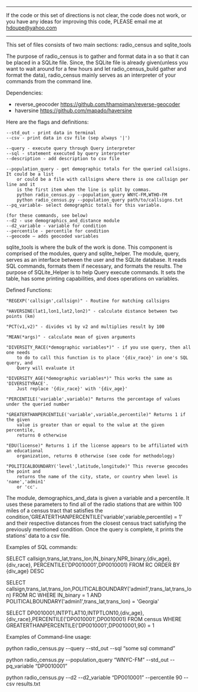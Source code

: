 ***************************************************************************************
If the code or this set of directions is not clear, the code does not work, or
you have any ideas for improving this code, PLEASE email me at hdoupe@yahoo.com
***************************************************************************************


This set of files consists of two main sections: radio_census and sqlite_tools

The purpose of radio_census is to gather and format data in a so that it can be 
placed in a SQLite file.  Since, the SQLite file is already given(unless you want
to wait around for a few hours and let radio_census_build gather and format the data), 
radio_census mainly serves as an interpreter of your commands from the command line.


Dependencies:
-	reverse_geocoder
https://github.com/thampiman/reverse-geocoder
-	haversine
https://github.com/mapado/haversine

Here are the flags and definitions:
	
	--std_out - print data in terminal
	--csv - print data in csv file (sep always '|')
	
	--query - execute query through Query interpreter
	--sql - statement executed by query interpreter
	--description - add description to csv file

	--population_query - get demographic totals for the queried callsigns. It could be a list
		or could be a file with callsigns where there is one callsign per line and it
		is the first item when the line is split by commas.
		python radio_census.py --population_query WNYC-FM,WTHO-FM
		python radio_census.py --population_query path/to/callsigns.txt
	--pq_variable- select demographic totals for this variable.
	
	(for these commands, see below)
	--d2 - use demographics_and_distance module
	--d2_variable - variable for condition
	--percentile - percentile for condition
	--geocode – adds geocoded variables

sqlite_tools is where the bulk of the work is done.  This component is comprised of the
modules, query and sqlite_helper.  The module, query, serves as an interface between the user and 
the SQLite database.  It reads SQL commands, formats them if necessary, and formats the
results.  The purpose of SQLite_Helper is to help Query execute commands.  It sets the table,
has some printing capabilities, and does operations on variables.

Defined Functions:

	"REGEXP('callsign',callsign)" - Routine for matching callsigns
	
	"HAVERSINE(lat1,lon1,lat2,lon2)" - calculate distance between two points (km)
	
	"PCT(v1,v2)" - divides v1 by v2 and multiplies result by 100
	
	"MEAN(*args)" - calculate mean of given arguments
	
	"DIVERSITY_RACE(*demographic variables*)" - if you use query, then all one needs
		to do to call this function is to place '{div_race}' in one's SQL query, and
		Query will evaluate it

	"DIVERSITY_AGE(*demographic variables*)" This works the same as 'DIVERSITYRACE'.  
		Just replace '{div_race}' with '{div_age}'

	"PERCENTILE('variable',variable)" Returns the percentage of values under the queried number

	"GREATERTHANPERCENTILE('variable',variable,percentile)" Returns 1 if the given 
		value is greater than or equal to the value at the given percentile, 
		returns 0 otherwise

	"EDU(license)" Returns 1 if the license appears to be affiliated with an educational
		organization, returns 0 otherwise (see code for methodology)

	"POLITICALBOUNDARY('level',latitude,longitude)" This reverse geocodes the point and 
		returns the name of the city, state, or country when level is 'name','admin1'
		or 'cc'.

The module, demographics_and_data  is given a variable and a percentile.  It uses these
parameters to find all of the radio stations that are within 100 miles of a census 
tract that satisfies the condition,'GREATERTHANPERCENTILE('variable',variable,percentile) = 1'
and their respective distances from the closest census tract satisfying the previously 
mentioned condition. Once the query is complete, it prints the stations' data to a csv file.

Examples of SQL commands:

SELECT callsign,trans_lat,trans_lon,IN_binary,NPR_binary,{div_age},{div_race}, PERCENTILE('DP0010001',DP0010001) FROM RC ORDER BY {div_age} DESC

SELECT callsign,trans_lat,trans_lon,POLITICALBOUNDARY('admin1',trans_lat,trans_lon) FROM RC WHERE IN_binary = 1 AND POLITICALBOUNDARY('admin1',trans_lat,trans_lon) = 'Georgia'

SELECT DP0010001,INTPTLAT10,INTPTLON10,{div_age},{div_race},PERCENTILE('DP0010001',DP0010001) FROM census  WHERE GREATERTHANPERCENTILE('DP0010001',DP0010001,90) = 1

Examples of Command-line usage:

python radio_census.py --query --std_out --sql  “some sql command”

python radio_census.py --population_query “WNYC-FM” --std_out --pq_variable “DP0010001” 

python radio_census.py --d2 --d2_variable “DP0010001” --percentile 90 --csv results.txt

